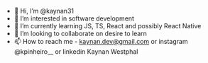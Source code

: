 - 👋 Hi, I’m @kaynan31
- 👀 I’m interested in software development
- 🌱 I’m currently learning JS, TS, React and possibly React Native
- 💞️ I’m looking to collaborate on desire to learn
- 📫 How to reach me - kaynan.dev@gmail.com or instagram @kpinheiro__ or linkedin Kaynan Westphal

<!---
kaynan31/kaynan31 is a ✨ special ✨ repository because its `README.md` (this file) appears on your GitHub profile.
You can click the Preview link to take a look at your changes.
--->
